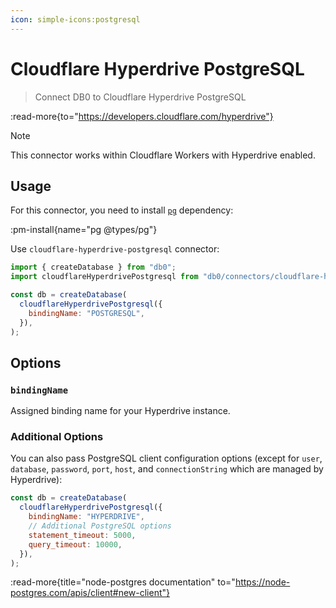 ```yaml
---
icon: simple-icons:postgresql
---
```


# Cloudflare Hyperdrive PostgreSQL

> Connect DB0 to Cloudflare Hyperdrive PostgreSQL

:read-more{to="https://developers.cloudflare.com/hyperdrive"}

> [!NOTE]
> This connector works within Cloudflare Workers with Hyperdrive enabled.

## Usage

For this connector, you need to install [`pg`](https://www.npmjs.com/package/pg) dependency:

:pm-install{name="pg @types/pg"}

Use `cloudflare-hyperdrive-postgresql` connector:

```js
import { createDatabase } from "db0";
import cloudflareHyperdrivePostgresql from "db0/connectors/cloudflare-hyperdrive-postgresql";

const db = createDatabase(
  cloudflareHyperdrivePostgresql({
    bindingName: "POSTGRESQL",
  }),
);
```

## Options

### `bindingName`

Assigned binding name for your Hyperdrive instance.

### Additional Options

You can also pass PostgreSQL client configuration options (except for `user`, `database`, `password`, `port`, `host`, and `connectionString` which are managed by Hyperdrive):

```js
const db = createDatabase(
  cloudflareHyperdrivePostgresql({
    bindingName: "HYPERDRIVE",
    // Additional PostgreSQL options
    statement_timeout: 5000,
    query_timeout: 10000,
  }),
);
```

:read-more{title="node-postgres documentation" to="https://node-postgres.com/apis/client#new-client"}
